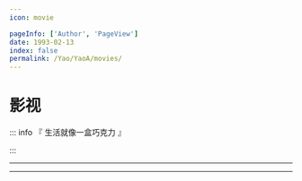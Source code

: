 ```yaml
---
icon: movie

pageInfo: ['Author', 'PageView']
date: 1993-02-13
index: false
permalink: /Yao/YaoA/movies/
---
```


# 影视

::: info 『 生活就像一盒巧克力 』

:::

---

<Catalog base='/Yao/YaoA/movies/' />

---
